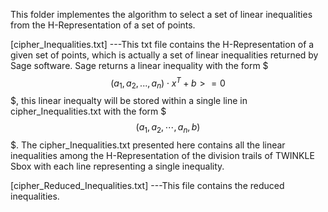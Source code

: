 This folder implementes the algorithm to select a set of linear inequalities from the H-Representation of a set of points.

[cipher_Inequalities.txt] ---This txt file contains the H-Representation of a given set of points, which is actually a set of linear inequalities returned by Sage software. Sage returns a linear inequality with the form $$$(a_1, a_2, ..., a_n)\cdot x^{T} + b >= 0$$$, this linear inequalty will be stored within a single line in cipher_Inequalities.txt with the form $$$(a_1, a_2, \cdots, a_n, b)$$$. The cipher_Inequalities.txt presented here contains all the linear inequalities among the H-Representation of the division trails of TWINKLE Sbox with each line representing a single inequality.

[cipher_Reduced_Inequalities.txt] ---This file contains the reduced inequalities.
